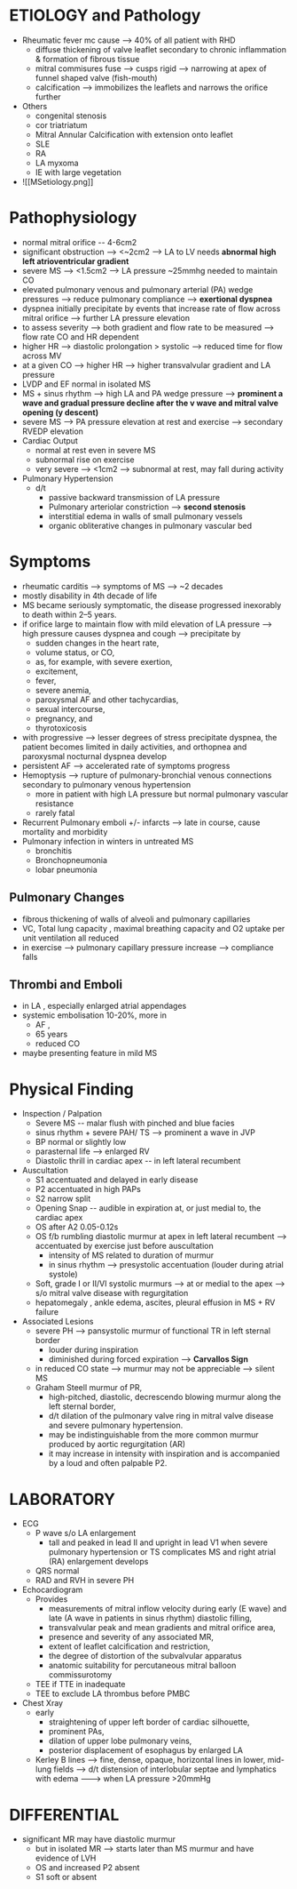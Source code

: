 # ETIOLOGY and Pathology 
- Rheumatic fever mc cause --> 40% of all patient with RHD 
	- diffuse thickening of valve leaflet secondary to chronic inflammation & formation of fibrous tissue 
	- mitral commisures fuse --> cusps rigid --> narrowing at apex of funnel shaped valve (fish-mouth) 
	- calcification --> immobilizes the leaflets and narrows the orifice further
- Others 
	- congenital stenosis 
	- cor triatriatum 
	- Mitral Annular Calcification with extension onto leaflet 
	- SLE 
	- RA 
	- LA myxoma 
	- IE with large vegetation 
- ![[MSetiology.png]]
# Pathophysiology 
- normal mitral orifice -- 4-6cm2 
- significant obstruction --> <~2cm2 --> LA to LV needs **abnormal high left atrioventricular gradient**  
- severe MS --> <1.5cm2 --> LA pressure ~25mmhg needed to maintain CO 
- elevated pulmonary venous and pulmonary arterial (PA) wedge pressures --> reduce pulmonary compliance --> **exertional dyspnea** 
- dyspnea initially precipitate by events that increase rate of flow across mitral orifice --> further LA pressure elevation 
- to assess severity --> both gradient and flow rate to be measured --> flow rate CO and HR dependent 
- higher HR --> diastolic prolongation > systolic --> reduced time for flow across MV
- at a given CO --> higher HR --> higher transvalvular gradient and LA pressure 
- LVDP and EF normal in isolated MS 
- MS + sinus rhythm --> high LA and PA wedge pressure --> **prominent a wave and gradual pressure decline after the v wave and mitral valve opening (y descent)** 
- severe MS --> PA pressure elevation at rest and exercise --> secondary RVEDP elevation 
- Cardiac Output 
	- normal at rest even in severe MS 
	- subnormal rise on exercise 
	- very severe --> <1cm2 --> subnormal at rest, may fall during activity 
- Pulmonary Hypertension 
	- d/t 
		- passive backward transmission of LA pressure 
		- Pulmonary arteriolar constriction --> **second stenosis** 
		- interstitial edema in walls of small pulmonary vessels 
		- organic obliterative changes in pulmonary vascular bed 
# Symptoms 
- rheumatic carditis --> symptoms of MS --> ~2 decades 
- mostly disability in 4th decade of life 
- MS became seriously symptomatic, the disease progressed inexorably to death within 2–5 years. 
- if orifice large to maintain flow with mild elevation of LA pressure --> high pressure causes dyspnea and cough --> precipitate by 
	- sudden changes in the heart rate,
	- volume status, or CO, 
	- as, for example, with severe exertion, 
	- excitement, 
	- fever, 
	- severe anemia, 
	- paroxysmal AF and other tachycardias, 
	- sexual intercourse, 
	- pregnancy, and 
	- thyrotoxicosis
- with progressive --> lesser degrees of stress precipitate dyspnea, the patient becomes limited in daily activities, and orthopnea and paroxysmal nocturnal dyspnea develop
- persistent AF --> accelerated rate of symptoms progress 
- Hemoptysis --> rupture of pulmonary-bronchial venous connections secondary to pulmonary venous hypertension 
	- more in patient with high LA pressure but normal pulmonary vascular resistance 
	- rarely fatal 
- Recurrent Pulmonary emboli +/- infarcts --> late in course, cause mortality and morbidity 
- Pulmonary infection in winters in untreated MS 
	- bronchitis 
	- Bronchopneumonia 
	- lobar pneumonia 
## Pulmonary Changes 
- fibrous thickening of walls of alveoli and pulmonary capillaries 
- VC, Total lung capacity , maximal breathing capacity and O2 uptake per unit ventilation all reduced 
- in exercise --> pulmonary capillary pressure increase --> compliance falls 
## Thrombi and Emboli 
- in LA , especially enlarged atrial appendages 
- systemic embolisation 10-20%, more in 
	- AF , 
	- 65 years 
	- reduced CO
- maybe presenting feature in mild MS 
# Physical Finding 
- Inspection / Palpation 
	- Severe MS -- malar flush with pinched and blue facies 
	- sinus rhythm + severe PAH/ TS --> prominent a wave in JVP 
	- BP normal or slightly low 
	- parasternal life --> enlarged RV 
	- Diastolic thrill in cardiac apex -- in left lateral recumbent 
- Auscultation 
	- S1 accentuated and delayed in early disease 
	- P2 accentuated in high PAPs 
	- S2 narrow split 
	- Opening Snap -- audible in expiration at, or just medial to, the cardiac apex 
	- OS after A2 0.05-0.12s 
	- OS f/b rumbling diastolic murmur at apex in left lateral recumbent --> accentuated by exercise just before auscultation 
		- intensity of MS related to duration of murmur 
		- in sinus rhythm --> presystolic accentuation (louder during atrial systole)
	- Soft, grade I or II/VI systolic murmurs --> at or medial to the apex --> s/o mitral valve disease with regurgitation
	- hepatomegaly , ankle edema, ascites, pleural effusion in MS + RV failure 
- Associated Lesions 
	- severe PH --> pansystolic murmur of functional TR in left sternal border 
		- louder during inspiration 
		- diminished during forced expiration --> **Carvallos Sign**
	- in reduced CO state --> murmur may not be appreciable --> silent MS 
	- Graham Steell murmur of PR,
		- high-pitched, diastolic, decrescendo blowing murmur along the left sternal border, 
		- d/t dilation of the pulmonary valve ring in mitral valve disease and severe pulmonary hypertension. 
		- may be indistinguishable from the more common murmur produced by aortic regurgitation (AR) 
		- it may increase in intensity with inspiration and is accompanied by a loud and often palpable P2.
# LABORATORY 
- ECG 
	- P wave s/o LA enlargement 
		- tall and peaked in lead II and upright in lead V1 when severe pulmonary hypertension or TS complicates MS and right atrial (RA) enlargement develops
	- QRS normal 
	- RAD and RVH in severe PH 
- Echocardiogram 
	- Provides 
		- measurements of mitral inflow velocity during early (E wave) and late (A wave in patients in sinus rhythm) diastolic filling, 
		- transvalvular peak and mean gradients and mitral orifice area, 
		- presence and severity of any associated MR,
		- extent of leaflet calcification and restriction, 
		- the degree of distortion of the subvalvular apparatus 
		- anatomic suitability for percutaneous mitral balloon commissurotomy
	- TEE if TTE in inadequate 
	- TEE to exclude LA thrombus before PMBC
- Chest Xray 
	- early 
		- straightening of upper left border of cardiac silhouette, 
		- prominent PAs,
		- dilation of upper lobe pulmonary veins, 
		- posterior displacement of esophagus by enlarged LA
	- Kerley B lines --> fine, dense, opaque, horizontal lines in lower, mid-lung fields --> d/t distension of interlobular septae and lymphatics with edema ---> when LA pressure >20mmHg 
# DIFFERENTIAL 
- significant MR may have diastolic murmur 
	- but in isolated MR --> starts later than MS murmur and have evidence of LVH 
	- OS and increased P2 absent 
	- S1 soft or absent 